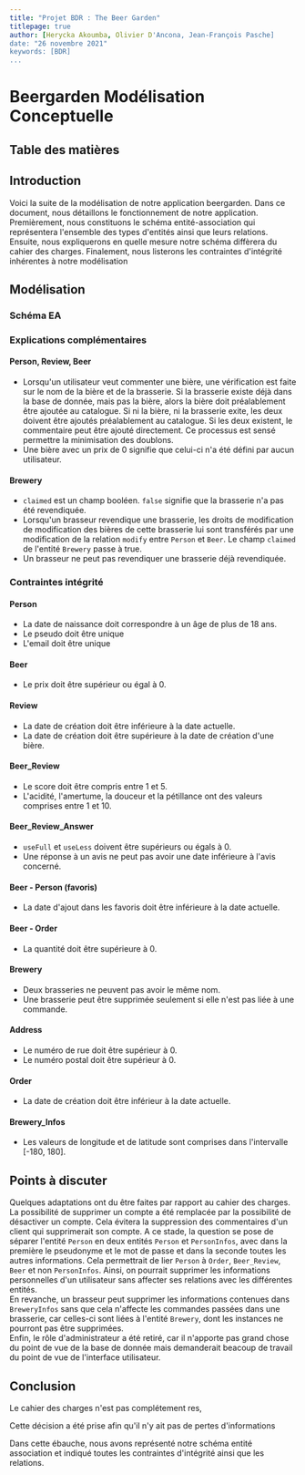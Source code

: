 ```yaml
---
title: "Projet BDR : The Beer Garden"
titlepage: true
author: [Herycka Akoumba, Olivier D'Ancona, Jean-François Pasche]
date: "26 novembre 2021"
keywords: [BDR]
...
```


# Beergarden Modélisation Conceptuelle

## Table des matières

## Introduction

Voici la suite de la modélisation de notre application beergarden. Dans ce document, nous détaillons le fonctionnement de notre application. Premièrement, nous constituons le schéma entité-association qui représentera l'ensemble des types d'entités ainsi que leurs relations. Ensuite, nous expliquerons en quelle mesure notre schéma diffèrera du cahier des charges. Finalement, nous listerons les contraintes d'intégrité inhérentes à notre modélisation 

## Modélisation

### Schéma EA

### Explications complémentaires

#### Person, Review, Beer
- Lorsqu'un utilisateur veut commenter une bière, une vérification est faite sur le nom de la bière et de la brasserie. Si la brasserie existe déjà dans la base de donnée, mais pas la bière, alors la bière doit préalablement être ajoutée au catalogue. Si ni la bière, ni la brasserie exite, les deux doivent être ajoutés préalablement au catalogue. Si les deux existent, le commentaire peut être ajouté directement. Ce processus est sensé permettre la minimisation des doublons.
- Une bière avec un prix de 0 signifie que celui-ci n'a été défini par aucun utilisateur.

#### Brewery
- `claimed` est un champ booléen. `false` signifie que la brasserie n'a pas été revendiquée.
- Lorsqu'un brasseur revendique une brasserie, les droits de modification de modification des bières de cette brasserie lui sont transférés par une modification de la relation `modify` entre `Person` et `Beer`. Le champ `claimed` de l'entité `Brewery` passe à true.
- Un brasseur ne peut pas revendiquer une brasserie déjà revendiquée.

### Contraintes intégrité

#### Person
- La date de naissance doit correspondre à un âge de plus de 18 ans.
- Le pseudo doit être unique
- L'email doit être unique

#### Beer
- Le prix doit être supérieur ou égal à 0.

#### Review
- La date de création doit être inférieure à la date actuelle.
- La date de création doit être supérieure à la date de création d'une bière.

#### Beer_Review
- Le score doit être compris entre 1 et 5.
- L'acidité, l'amertume, la douceur et la pétillance ont des valeurs comprises entre 1 et 10.

#### Beer_Review_Answer
- `useFull` et `useLess` doivent être supérieurs ou égals à 0.
- Une réponse à un avis ne peut pas avoir une date inférieure à l'avis concerné.

#### Beer - Person (favoris)
- La date d'ajout dans les favoris doit être inférieure à la date actuelle.

#### Beer - Order
- La quantité doit être supérieure à 0.

#### Brewery
- Deux brasseries ne peuvent pas avoir le même nom.
- Une brasserie peut être supprimée seulement si elle n'est pas liée à une commande.

#### Address
- Le numéro de rue doit être supérieur à 0.
- Le numéro postal doit être supérieur à 0.

#### Order
- La date de création doit être inférieur à la date actuelle.

#### Brewery_Infos
- Les valeurs de longitude et de latitude sont comprises dans l'intervalle [-180, 180].

  
## Points à discuter
Quelques adaptations ont du être faites par rapport au cahier des charges. La possibilité de supprimer un compte a été remplacée par la possibilité de désactiver un compte. Cela évitera la suppression des commentaires d'un client qui supprimerait son compte. A ce stade, la question se pose de séparer l'entité `Person` en deux entités `Person` et `PersonInfos`, avec dans la première le pseudonyme et le mot de passe et dans la seconde toutes les autres informations. Cela permettrait de lier `Person` à `Order`, `Beer_Review`, `Beer` et non `PersonInfos`. Ainsi, on pourrait supprimer les informations personnelles d'un utilisateur sans affecter ses relations avec les différentes entités.  
En revanche, un brasseur peut supprimer les informations contenues dans `BreweryInfos` sans que cela n'affecte les commandes passées dans une brasserie, car celles-ci sont liées à l'entité `Brewery`, dont les instances ne pourront pas être supprimées.  
Enfin, le rôle d'administrateur a été retiré, car il n'apporte pas grand chose du point de vue de la base de donnée mais demanderait beacoup de travail du point de vue de l'interface utilisateur.

## Conclusion
Le cahier des charges n'est pas complétement res, 

Cette décision a été prise afin qu'il n'y ait pas de pertes d'informations 

Dans cette ébauche, nous avons représenté notre schéma entité association et indiqué toutes les contraintes d'intégrité ainsi que les relations.
 
